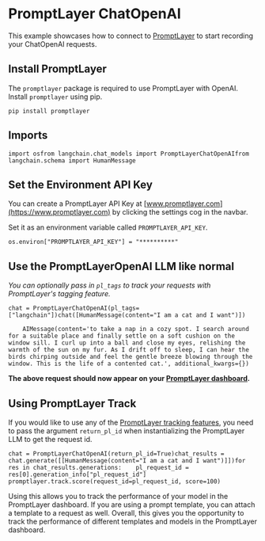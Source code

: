 PromptLayer ChatOpenAI
======================

This example showcases how to connect to [PromptLayer](https://www.promptlayer.com) to start recording your ChatOpenAI requests.

Install PromptLayer[](#install-promptlayer "Direct link to Install PromptLayer")
---------------------------------------------------------------------------------

The `promptlayer` package is required to use PromptLayer with OpenAI. Install `promptlayer` using pip.

    pip install promptlayer

Imports[](#imports "Direct link to Imports")
---------------------------------------------

    import osfrom langchain.chat_models import PromptLayerChatOpenAIfrom langchain.schema import HumanMessage

Set the Environment API Key[](#set-the-environment-api-key "Direct link to Set the Environment API Key")
---------------------------------------------------------------------------------------------------------

You can create a PromptLayer API Key at [www.promptlayer.com](https://www.promptlayer.com) by clicking the settings cog in the navbar.

Set it as an environment variable called `PROMPTLAYER_API_KEY`.

    os.environ["PROMPTLAYER_API_KEY"] = "**********"

Use the PromptLayerOpenAI LLM like normal[](#use-the-promptlayeropenai-llm-like-normal "Direct link to Use the PromptLayerOpenAI LLM like normal")
---------------------------------------------------------------------------------------------------------------------------------------------------

_You can optionally pass in `pl_tags` to track your requests with PromptLayer's tagging feature._

    chat = PromptLayerChatOpenAI(pl_tags=["langchain"])chat([HumanMessage(content="I am a cat and I want")])

        AIMessage(content='to take a nap in a cozy spot. I search around for a suitable place and finally settle on a soft cushion on the window sill. I curl up into a ball and close my eyes, relishing the warmth of the sun on my fur. As I drift off to sleep, I can hear the birds chirping outside and feel the gentle breeze blowing through the window. This is the life of a contented cat.', additional_kwargs={})

**The above request should now appear on your [PromptLayer dashboard](https://www.promptlayer.com).**

Using PromptLayer Track[](#using-promptlayer-track "Direct link to Using PromptLayer Track")
---------------------------------------------------------------------------------------------

If you would like to use any of the [PromptLayer tracking features](https://magniv.notion.site/Track-4deee1b1f7a34c1680d085f82567dab9), you need to pass the argument `return_pl_id` when instantializing the PromptLayer LLM to get the request id.

    chat = PromptLayerChatOpenAI(return_pl_id=True)chat_results = chat.generate([[HumanMessage(content="I am a cat and I want")]])for res in chat_results.generations:    pl_request_id = res[0].generation_info["pl_request_id"]    promptlayer.track.score(request_id=pl_request_id, score=100)

Using this allows you to track the performance of your model in the PromptLayer dashboard. If you are using a prompt template, you can attach a template to a request as well. Overall, this gives you the opportunity to track the performance of different templates and models in the PromptLayer dashboard.